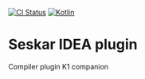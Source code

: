 [![CI Status](https://github.com/turansky/seskar/workflows/idea%20plugin/badge.svg)](https://github.com/turansky/seskar/actions)
[![Kotlin](https://img.shields.io/badge/kotlin-2.0.10-blue.svg?logo=kotlin)](http://kotlinlang.org)

# Seskar IDEA plugin

Compiler plugin K1 companion

